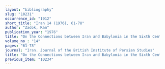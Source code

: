 ```yaml
---
layout: "bibliography"
slug: "10231"
occurrence_id: "1912"
short_title: "Iran 14 (1976), 61-78"
author: "Zadok, Ran"
publication_year: "1976"
title: "On the Connections between Iran and Babylonia in the Sixth Century B.C."
volume_no_: "14"
pages: "61-78"
journal: "Iran. Journal of the British Institute of Persian Studies"
title: "On the Connections between Iran and Babylonia in the Sixth Century B.C."
previous_item: "10234"
---
```

